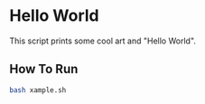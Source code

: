 # Hello World

 This script prints some cool art and "Hello World".

 ## How To Run
 ```bash
 bash xample.sh
 ```